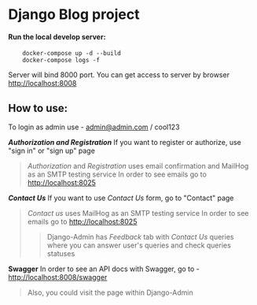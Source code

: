 # Django Blog project

#### Run the local develop server:
	    docker-compose up -d --build
        docker-compose logs -f

Server will bind 8000 port. You can get access to server by browser [http://localhost:8008](http://localhost:8008)


## How to use:

To login as admin use - admin@admin.com / cool123

***Authorization and Registration***
If you want to register or authorize, use "sign in" or "sign up" page
> *Authorization* and *Registration* uses email confirmation and MailHog as an SMTP testing service
> In order to see emails go to [http://localhost:8025](http://localhost:8025)

***Contact Us***
If you want to use *Contact Us* form, go to "Contact" page

> *Contact us* uses MailHog as an SMTP testing service
> In order to see emails go to [http://localhost:8025](http://localhost:8025)
> > Django-Admin has *Feedback* tab with *Contact Us* queries where you can answer user's queries and check queries statuses

**Swagger**
In order to see an API docs with Swagger, go to - [http://localhost:8008/swagger](http://localhost:8008/swagger)

> Also, you could visit the page within Django-Admin 
